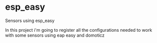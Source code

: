 # esp_easy
Sensors using esp_easy

In this project i'm going to register all the configurations needed to work with some sensors using eap easy and domoticz
